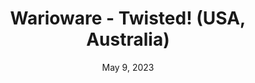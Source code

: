 ---
layout: gba
title: "Warioware - Twisted! (USA, Australia)"
categories:
 - approved
 - gba
 - universal
 - safe
tags:
- warioware
date: May 9, 2023
permalink: /games/warioware-t/play/details
publisher: Nintendo
gid: warioware-t
edition: us
redirect_from:
 - /games/warioware-t/au/play/details
 - /games/warioware-t/us/play/details
---